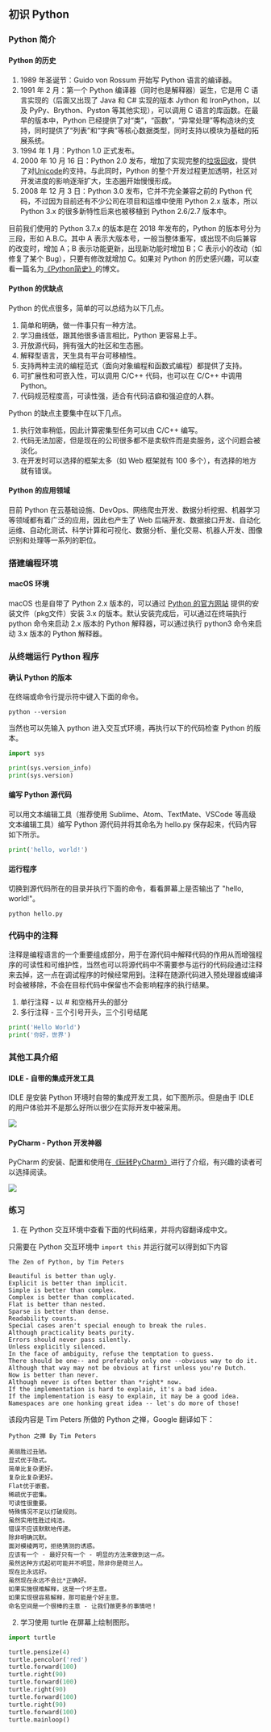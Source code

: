 ## 初识 Python
### Python 简介
#### Python 的历史
1. 1989 年圣诞节：Guido von Rossum 开始写 Python 语言的编译器。
2. 1991 年 2 月：第一个 Python 编译器（同时也是解释器）诞生，它是用 C 语言实现的（后面又出现了 Java 和 C# 实现的版本 Jython 和 IronPython，以及 PyPy、Brython、Pyston 等其他实现），可以调用 C 语言的库函数。在最早的版本中，Python 已经提供了对“类”，“函数”，“异常处理”等构造块的支持，同时提供了“列表”和“字典”等核心数据类型，同时支持以模块为基础的拓展系统。
3. 1994 年 1 月：Python 1.0 正式发布。
4. 2000 年 10 月 16 日：Python 2.0 发布，增加了实现完整的[垃圾回收](https://zh.wikipedia.org/wiki/%E5%9E%83%E5%9C%BE%E5%9B%9E%E6%94%B6_(%E8%A8%88%E7%AE%97%E6%A9%9F%E7%A7%91%E5%AD%B8))，提供了对[Unicode](https://zh.wikipedia.org/wiki/Unicode)的支持。与此同时，Python 的整个开发过程更加透明，社区对开发进度的影响逐渐扩大，生态圈开始慢慢形成。
5. 2008 年 12 月 3 日：Python 3.0 发布，它并不完全兼容之前的 Python 代码，不过因为目前还有不少公司在项目和运维中使用 Python 2.x 版本，所以 Python 3.x 的很多新特性后来也被移植到 Python 2.6/2.7 版本中。

目前我们使用的 Python 3.7.x 的版本是在 2018 年发布的，Python 的版本号分为三段，形如 A.B.C。其中 A 表示大版本号，一般当整体重写，或出现不向后兼容的改变时，增加 A；B 表示功能更新，出现新功能时增加 B；C 表示小的改动（如修复了某个 Bug），只要有修改就增加 C。如果对 Python 的历史感兴趣，可以查看一篇名为[《Python简史》](http://www.cnblogs.com/vamei/archive/2013/02/06/2892628.html)的博文。

#### Python 的优缺点

Python 的优点很多，简单的可以总结为以下几点。

1. 简单和明确，做一件事只有一种方法。
2. 学习曲线低，跟其他很多语言相比，Python 更容易上手。
3. 开放源代码，拥有强大的社区和生态圈。
4. 解释型语言，天生具有平台可移植性。
5. 支持两种主流的编程范式（面向对象编程和函数式编程）都提供了支持。
6. 可扩展性和可嵌入性，可以调用 C/C++ 代码，也可以在 C/C++ 中调用 Python。
7. 代码规范程度高，可读性强，适合有代码洁癖和强迫症的人群。

Python 的缺点主要集中在以下几点。

1. 执行效率稍低，因此计算密集型任务可以由 C/C++ 编写。
2. 代码无法加密，但是现在的公司很多都不是卖软件而是卖服务，这个问题会被淡化。
3. 在开发时可以选择的框架太多（如 Web 框架就有 100 多个），有选择的地方就有错误。

#### Python 的应用领域

目前 Python 在云基础设施、DevOps、网络爬虫开发、数据分析挖掘、机器学习等领域都有着广泛的应用，因此也产生了 Web 后端开发、数据接口开发、自动化运维、自动化测试、科学计算和可视化、数据分析、量化交易、机器人开发、图像识别和处理等一系列的职位。

### 搭建编程环境

#### macOS 环境

macOS 也是自带了 Python 2.x 版本的，可以通过 [Python 的官方网站](https://www.python.org) 提供的安装文件（pkg文件）安装 3.x 的版本。默认安装完成后，可以通过在终端执行 python 命令来启动 2.x 版本的 Python 解释器，可以通过执行 python3 命令来启动 3.x 版本的 Python 解释器。

### 从终端运行 Python 程序

#### 确认 Python 的版本

在终端或命令行提示符中键入下面的命令。

```Shell
python --version
```
当然也可以先输入 python 进入交互式环境，再执行以下的代码检查 Python 的版本。

```Python
import sys

print(sys.version_info)
print(sys.version)
```

#### 编写 Python 源代码

可以用文本编辑工具（推荐使用 Sublime、Atom、TextMate、VSCode 等高级文本编辑工具）编写 Python 源代码并将其命名为 hello.py 保存起来，代码内容如下所示。

```Python
print('hello, world!')
```

#### 运行程序

切换到源代码所在的目录并执行下面的命令，看看屏幕上是否输出了 "hello, world!"。

```Shell
python hello.py
```

### 代码中的注释

注释是编程语言的一个重要组成部分，用于在源代码中解释代码的作用从而增强程序的可读性和可维护性，当然也可以将源代码中不需要参与运行的代码段通过注释来去掉，这一点在调试程序的时候经常用到。注释在随源代码进入预处理器或编译时会被移除，不会在目标代码中保留也不会影响程序的执行结果。

1. 单行注释 - 以 # 和空格开头的部分
2. 多行注释 - 三个引号开头，三个引号结尾

```Python
print('Hello World')
print('你好，世界')
```

### 其他工具介绍

#### IDLE - 自带的集成开发工具

IDLE 是安装 Python 环境时自带的集成开发工具，如下图所示。但是由于 IDLE 的用户体验并不是那么好所以很少在实际开发中被采用。

![](./res/IDLE.png)
#### PyCharm - Python 开发神器

PyCharm 的安装、配置和使用在[《玩转PyCharm》](https://github.com/jackfrued/Python-100-Days/edit/master/%E7%8E%A9%E8%BD%ACPyCharm.md)进行了介绍，有兴趣的读者可以选择阅读。

![](./res/PyCharm.png)

### 练习

1. 在 Python 交互环境中查看下面的代码结果，并将内容翻译成中文。

只需要在 Python 交互环境中 `import this` 并运行就可以得到如下内容

```
The Zen of Python, by Tim Peters
    
Beautiful is better than ugly.
Explicit is better than implicit.
Simple is better than complex.
Complex is better than complicated.
Flat is better than nested.
Sparse is better than dense.
Readability counts.
Special cases aren't special enough to break the rules.
Although practicality beats purity.
Errors should never pass silently.
Unless explicitly silenced.
In the face of ambiguity, refuse the temptation to guess.
There should be one-- and preferably only one --obvious way to do it.
Although that way may not be obvious at first unless you're Dutch.
Now is better than never.
Although never is often better than *right* now.
If the implementation is hard to explain, it's a bad idea.
If the implementation is easy to explain, it may be a good idea.
Namespaces are one honking great idea -- let's do more of those!

```
该段内容是 Tim Peters 所做的 Python 之禅，Google 翻译如下：

```
Python 之禅 By Tim Peters
    
美丽胜过丑陋。
显式优于隐式。
简单比复杂更好。
复杂比复杂更好。
Flat优于嵌套。
稀疏优于密集。
可读性很重要。
特殊情况不足以打破规则。
虽然实用性胜过纯洁。
错误不应该默默地传递。
除非明确沉默。
面对模棱两可，拒绝猜测的诱惑。
应该有一个 - 最好只有一个 - 明显的方法来做到这一点。
虽然这种方式起初可能并不明显，除非你是荷兰人。
现在比永远好。
虽然现在永远不会比*正确好。
如果实施很难解释，这是一个坏主意。
如果实现很容易解释，那可能是个好主意。
命名空间是一个很棒的主意 - 让我们做更多的事情吧！
```

2. 学习使用 turtle 在屏幕上绘制图形。

```Python
import turtle

turtle.pensize(4)
turtle.pencolor('red')
turtle.forward(100)
turtle.right(90)
turtle.forward(100)
turtle.right(90)
turtle.forward(100)
turtle.right(90)
turtle.forward(100)
turtle.mainloop()
```
